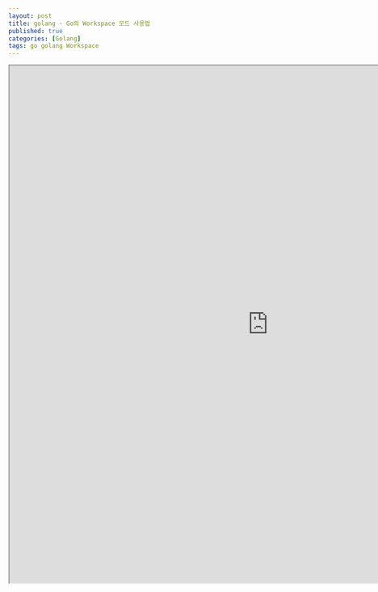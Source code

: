 ```yaml
---
layout: post
title: golang - Go의 Workspace 모드 사용법
published: true
categories: [Golang]
tags: go golang Workspace
---
```

<iframe width="1024" height="1024" src="https://docs.google.com/document/d/e/2PACX-1vSiLf4zaUQkTE06FmxxjZOmPXL36dV7fNX6K6WITzbCQ3i31VqCYT9VF7_ehD5yhJ5LuyfEbj7nERh_/pub?embedded=true"></iframe>    
  